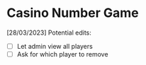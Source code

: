 # Casino Number Game

[28/03/2023] Potential edits: 
- [ ] Let admin view all players
- [ ] Ask for which player to remove
